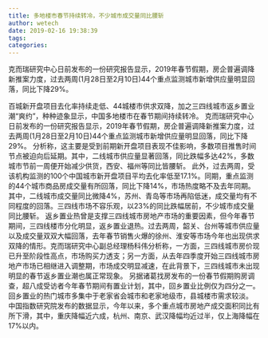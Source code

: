 ```yaml
---
title: 多地楼市春节持续转冷，不少城市成交量同比腰斩
author: wetech
date: 2019-02-16 19:38:39
tags: 
categories: 
---
```

克而瑞研究中心日前发布的一份研究报告显示，2019年春节假期，房企普遍调降新推案力度，过去两周(1月28日至2月10日)44个重点监测城市新增供应量明显回落，同比下降29%。
<!-- more -->
百城新开盘项目去化率持续走低、44城楼市供求双降，加之三四线城市返乡置业潮“爽约”，种种迹象显示，中国多地楼市在春节期间持续转冷。
克而瑞研究中心日前发布的一份研究报告显示，2019年春节假期，房企普遍调降新推案力度，过去两周(1月28日至2月10日)44个重点监测城市新增供应量明显回落，同比下降29%。
分析称，这主要是受到前期新开盘项目表现不佳影响，多数项目推售时间节点被迫向后延期。其中，二线城市供应量显著回落，同比跌幅多达42%，多数城市节前一周便开始减少供货，西安、福州等同比皆腰斩。
此外，过去两周，受该机构监测的100个中国城市新开盘项目平均去化率低至17.1%。同期，重点监测的44个城市商品房成交量有所回落，同比下降14%，市场热度略不及去年同期。其中，二线城市成交量同比微降4%，苏州、青岛等市场再陷低迷，成交量均有不同程度的回落。三四线市场不容乐观，以23%的同比跌幅居前，不少城市成交量同比腰斩。
返乡置业热曾是支撑三四线城市房地产市场的重要因素，但今年春节期间，三四线楼市分化明显，返乡置业退热。过去两周，韶关、台州等城市供应量以及成交量双双大幅回落，去年春节销售火爆的徐州、淮安等市场今年也出现供求双降的情形。克而瑞研究中心副总经理杨科伟分析称，一方面，三四线城市房价现已升至阶段性高点，市场购买力透支；另一方面，从去年四季度开始三四线城市房地产市场已相继进入调整期，市场成交明显减速，在此背景下，三四线城市未出现明显的春节返乡置业潮也属正常现象。
另据诸葛找房发布的一份春节假期购房调查，超八成受访者今年春节期间有置业计划，其中，回乡置业比例仅为四分之一。回乡置业的热门城市多集中于老家省会城市和老家地级市，县城楼市需求较淡。
中国指数研究院发布的数据显示，今年以来，多个重点城市房地产成交面积同比有所下滑，其中，重庆降幅近六成，杭州、南京、武汉降幅均近过半，仅上海降幅在17%以内。
 
 
